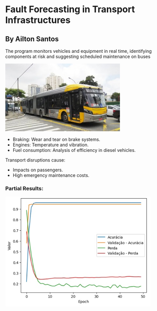 # Fault Forecasting in Transport Infrastructures
## By Ailton Santos
The program monitors vehicles and equipment in real time, identifying components at risk and suggesting scheduled maintenance on buses

<img src="https://github.com/ailton-santos/Neural_Inline/blob/main/Bus_SPTRANS.jpg" alt="Onibus São Paulo">

- Braking: Wear and tear on brake systems.
- Engines: Temperature and vibration.
- Fuel consumption: Analysis of efficiency in diesel vehicles.

Transport disruptions cause:
- Impacts on passengers.
- High emergency maintenance costs.

### Partial Results:

<img src="https://github.com/ailton-santos/Neural_Inline/blob/main/Results_P1.jpg" alt="Results - Part1">
  
